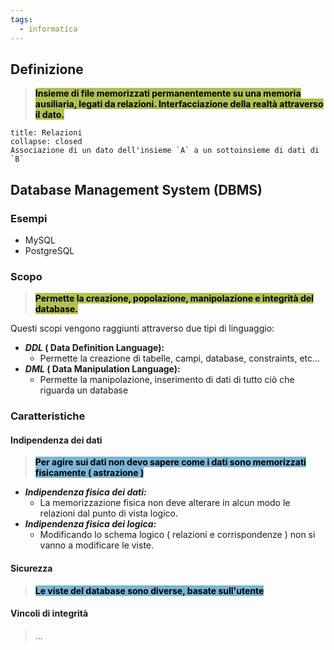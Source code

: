 ```yaml
---
tags:
  - informatica
---
```

## **Definizione**
> <mark style="background: #8DA101AA;">**Insieme di file memorizzati permanentemente su una memoria ausiliaria, legati da relazioni. Interfacciazione della realtà attraverso il dato.**</mark>  

```ad-info
title: Relazioni
collapse: closed
Associazione di un dato dell'insieme `A` a un sottoinsieme di dati di `B` 
```
## **Database Management System (DBMS)**
### **Esempi**
- MySQL 
- PostgreSQL
### **Scopo**
> <mark style="background: #8DA101AA;">**Permette la creazione, popolazione, manipolazione e integrità del database.**</mark>

Questi scopi vengono raggiunti attraverso due tipi di linguaggio:
- ***DDL* ( Data Definition Language):**
	- Permette la creazione di tabelle, campi, database, constraints, etc...
- ***DML* ( Data Manipulation Language):** 
	- Permette la manipolazione, inserimento di dati di tutto ciò che riguarda un database

### **Caratteristiche**
#### **Indipendenza dei dati** 
> <mark style="background: #3A94C5AA;">**Per agire sui dati non devo sapere come i dati sono memorizzati fisicamente 
> ( astrazione )**</mark>

- ***Indipendenza fisica dei dati:***
	- La memorizzazione fisica non deve alterare in alcun modo le relazioni dal punto di vista logico.
-  ***Indipendenza fisica dei logica:***
	- Modificando lo schema logico ( relazioni e corrispondenze ) non si vanno a modificare le viste.

#### **Sicurezza**
> <mark style="background: #3A94C5AA;">**Le viste del database sono diverse, basate sull'utente**</mark>

#### **Vincoli di integrità**
> ...